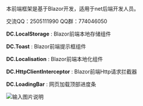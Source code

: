 本前端框架是基于Blazor开发，适用于net后端开发人员。

交流QQ：2505111990  QQ群：774046050

 **DC.LocalStorage** : Blazor前端本地存储组件

 **DC.Toast** : Blazor前端提示框组件

 **DC.Localisation** : Blazor前端本地化组件

 **DC.HttpClientInterceptor** : Blazor前端Http请求拦截器

 **DC.LoadingBar** : 网页加载顶部进度条

![输入图片说明](https://images.gitee.com/uploads/images/2019/0323/143458_244fc8de_130171.png "演示图片")